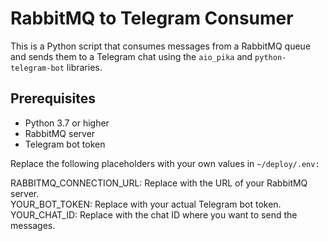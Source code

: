 # RabbitMQ to Telegram Consumer

This is a Python script that consumes messages from a RabbitMQ queue and sends them to a Telegram chat using the `aio_pika` and `python-telegram-bot` libraries.

## Prerequisites

- Python 3.7 or higher
- RabbitMQ server
- Telegram bot token



Replace the following placeholders with your own values in `~/deploy/.env:`

RABBITMQ_CONNECTION_URL: Replace with the URL of your RabbitMQ server.<br>
YOUR_BOT_TOKEN: Replace with your actual Telegram bot token.<br>
YOUR_CHAT_ID: Replace with the chat ID where you want to send the messages.
